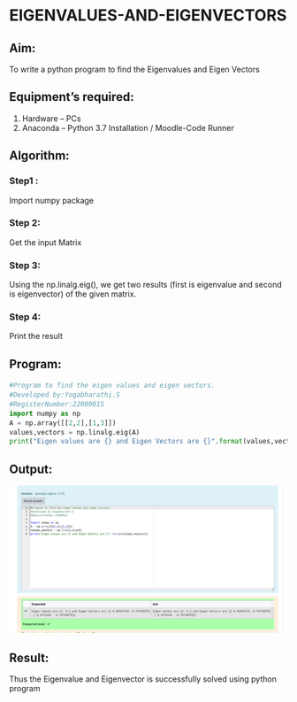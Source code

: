# EIGENVALUES-AND-EIGENVECTORS
## Aim:
To write a python program to find the Eigenvalues and Eigen Vectors

## Equipment’s required:
1. 	Hardware – PCs
2. 	Anaconda – Python 3.7 Installation / Moodle-Code Runner

## Algorithm:
### Step1 :
Import numpy package
### Step 2:
Get the input Matrix
### Step 3: 
Using the np.linalg.eig(),  we get two results (first is eigenvalue and second is eigenvector) of the given matrix.
### Step 4:
Print the result

## Program:
```python
#Program to find the eigen values and eigen vectors.
#Developed by:Yogabharathi.S 
#RegisterNumber:22009015
import numpy as np
A = np.array([[2,2],[1,3]])
values,vectors = np.linalg.eig(A)
print("Eigen values are {} and Eigen Vectors are {}".format(values,vectors))
```
## Output:
![](eigen.png)

## Result:
Thus the Eigenvalue and Eigenvector is successfully solved using python program
